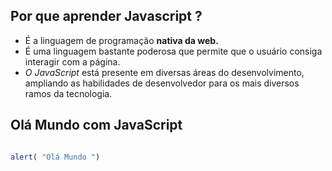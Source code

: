 ## Por que aprender Javascript ?

* É a linguagem de programação **nativa da web.**
* É uma linguagem bastante poderosa que permite que o usuário consiga interagir com a página.
* *O JavaScript* está presente em diversas áreas do desenvolvimento, ampliando as habilidades de desenvolvedor para os mais diversos ramos da tecnologia.

## Olá Mundo com JavaScript
```javascript

alert( "Olá Mundo ")
```

